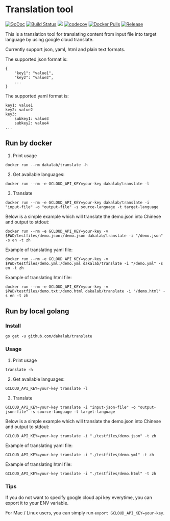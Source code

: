 # Translation tool

[![GoDoc](https://godoc.org/github.com/dakalab/translate?status.svg)](https://godoc.org/github.com/dakalab/translate)
[![Build Status](https://travis-ci.org/dakalab/translate.svg?branch=master)](https://travis-ci.org/dakalab/translate)
[![](https://goreportcard.com/badge/github.com/dakalab/translate)](https://goreportcard.com/report/github.com/dakalab/translate)
[![codecov](https://codecov.io/gh/dakalab/translate/branch/master/graph/badge.svg)](https://codecov.io/gh/dakalab/translate)
[![Docker Pulls](https://img.shields.io/docker/pulls/dakalab/translate.svg)](https://hub.docker.com/r/dakalab/translate)
[![Release](https://img.shields.io/github/release/dakalab/translate.svg)](https://github.com/dakalab/translate/releases)


This is a translation tool for translating content from input file into target language by using google cloud translate.

Currently support json, yaml, html and plain text formats.

The supported json format is:

```
{
    "key1": "value1",
    "key2": "value2",
    ...
}
```

The supported yaml format is:

```
key1: value1
key2: value2
key3:
    subkey1: value3
    subkey2: value4
...
```

## Run by docker

1) Print usage

```
docker run --rm dakalab/translate -h
```

2) Get available languages:

```
docker run --rm -e GCLOUD_API_KEY=your-key dakalab/translate -l
```

3) Translate

```
docker run --rm -e GCLOUD_API_KEY=your-key dakalab/translate -i "input-file" -o "output-file" -s source-language -t target-language
```

Below is a simple example which will translate the demo.json into Chinese and output to stdout:

```
docker run --rm -e GCLOUD_API_KEY=your-key -v $PWD/testfiles/demo.json:/demo.json dakalab/translate -i "/demo.json" -s en -t zh
```

Example of translating yaml file:

```
docker run --rm -e GCLOUD_API_KEY=your-key -v $PWD/testfiles/demo.yml:/demo.yml dakalab/translate -i "/demo.yml" -s en -t zh
```

Example of translating html file:

```
docker run --rm -e GCLOUD_API_KEY=your-key -v $PWD/testfiles/demo.txt:/demo.html dakalab/translate -i "/demo.html" -s en -t zh
```

## Run by local golang

### Install

```
go get -u github.com/dakalab/translate
```

### Usage

1) Print usage

```
translate -h
```

2) Get available languages:

```
GCLOUD_API_KEY=your-key translate -l
```

3) Translate

```
GCLOUD_API_KEY=your-key translate -i "input-json-file" -o "output-json-file" -s source-language -t target-language
```

Below is a simple example which will translate the demo.json into Chinese and output to stdout:

```
GCLOUD_API_KEY=your-key translate -i "./testfiles/demo.json" -t zh
```

Example of translating yaml file:

```
GCLOUD_API_KEY=your-key translate -i "./testfiles/demo.yml" -t zh
```

Example of translating html file:

```
GCLOUD_API_KEY=your-key translate -i "./testfiles/demo.html" -t zh
```


### Tips

If you do not want to specify google cloud api key everytime, you can export it to your ENV variable.

For Mac / Linux users, you can simply run `export GCLOUD_API_KEY=your-key`.
